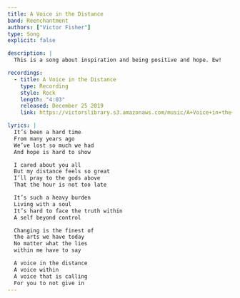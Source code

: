 ```yaml
---
title: A Voice in the Distance
band: Reenchantment
authors: ["Victor Fisher"]
type: Song
explicit: false

description: |
  This is a song about inspiration and being positive and hope. Ew!

recordings:
  - title: A Voice in the Distance
    type: Recording
    style: Rock
    length: "4:03"
    released: December 25 2019
    link: https://victorslibrary.s3.amazonaws.com/music/A+Voice+in+the+Distance/A+Voice+in+the+Distance.mp3

lyrics: |
  It’s been a hard time
  From many years ago
  We’ve lost so much we had
  And hope is hard to show

  I cared about you all
  But my distance feels so great
  I’ll pray to the gods above
  That the hour is not too late

  It’s such a heavy burden
  Living with a soul
  It’s hard to face the truth within
  A self beyond control

  Changing is the finest of
  the arts we have today
  No matter what the lies
  within me have to say

  A voice in the distance
  A voice within
  A voice that is calling
  For you to not give in
---
```

